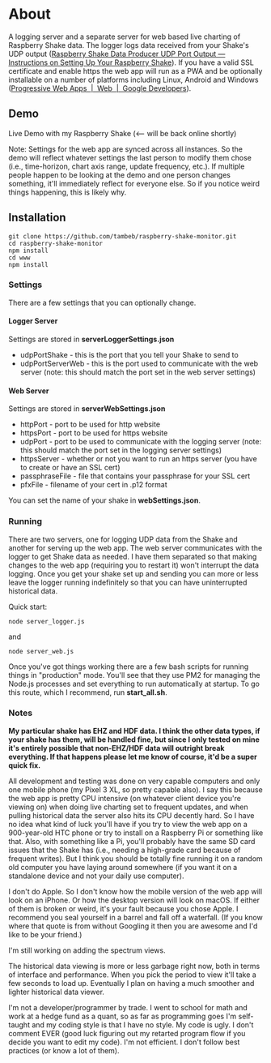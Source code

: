 # About
A logging server and a separate server for web based live charting of Raspberry Shake data. The logger logs data received from your Shake's UDP output ([Raspberry Shake Data Producer UDP Port Output — Instructions on Setting Up Your Raspberry Shake](https://manual.raspberryshake.org/udp.html)). If you have a valid SSL certificate and enable https the web app will run as a PWA and be optionally installable on a number of platforms including Linux, Android and Windows ([Progressive Web Apps  |  Web  |  Google Developers](https://developers.google.com/web/progressive-web-apps/)).

## Demo
Live Demo with my Raspberry Shake (<-- will be back online shortly)

Note: Settings for the web app are synced across all instances. So the demo will reflect whatever settings the last person to modify them chose (i.e., time-horizon, chart axis range, update frequency, etc.). If multiple people happen to be looking at the demo and one person changes something, it'll immediately reflect for everyone else. So if you notice weird things happening, this is likely why.   

## Installation 
```
git clone https://github.com/tambeb/raspberry-shake-monitor.git
cd raspberry-shake-monitor
npm install
cd www
npm install
```
### Settings
There are a few settings that you can optionally change. 

#### Logger Server
Settings are stored in __serverLoggerSettings.json__ 
  * udpPortShake - this is the port that you tell your Shake to send to
  * udpPortServerWeb - this is the port used to communicate with the web server (note: this should match the port set in the web server settings)

#### Web Server 
Settings are stored in __serverWebSettings.json__
  * httpPort - port to be used for http website
  * httpsPort - port to be used for https website
  * udpPort - port to be used to communicate with the logging server (note: this should match the port set in the logging server settings)
  * httpsServer - whether or not you want to run an https server (you have to create or have an SSL cert)
  * passphraseFile - file that contains your passphrase for your SSL cert
  * pfxFile - filename of your cert in .p12 format

You can set the name of your shake in __webSettings.json__.
  
### Running
There are two servers, one for logging UDP data from the Shake and another for serving up the web app. The web server communicates with the logger to get Shake data as needed. I have them separated so that making changes to the web app (requiring you to restart it) won't interrupt the data logging. Once you get your shake set up and sending you can more or less leave the logger running indefinitely so that you can have uninterrupted historical data.
  
Quick start:
```
node server_logger.js
```
and
```
node server_web.js
```
Once you've got things working there are a few bash scripts for running things in "production" mode. You'll see that they use PM2 for managing the Node.js processes and set everything to run automatically at startup. To go this route, which I recommend, run __start_all.sh__. 

### Notes
__My particular shake has EHZ and HDF data. I think the other data types, if your shake has them, will be handled fine, but since I only tested on mine it's entirely possible that non-EHZ/HDF data will outright break everything. If that happens please let me know of course, it'd be a super quick fix.__

All development and testing was done on very capable computers and only one mobile phone (my Pixel 3 XL, so pretty capable also). I say this because the web app is pretty CPU intensive (on whatever client device you're viewing on) when doing live charting set to frequent updates, and when pulling historical data the server also hits its CPU decently hard. So I have no idea what kind of luck you'll have if you try to view the web app on a 900-year-old HTC phone or try to install on a Raspberry Pi or something like that. Also, with something like a Pi, you'll probably have the same SD card issues that the Shake has (i.e., needing a high-grade card because of frequent writes). But I think you should be totally fine running it on a random old computer you have laying around somewhere (if you want it on a standalone device and not your daily use computer). 

I don't do Apple. So I don't know how the mobile version of the web app will look on an iPhone. Or how the desktop version will look on macOS. If either of them is broken or weird, it's your fault because you chose Apple. I recommend you seal yourself in a barrel and fall off a waterfall. (If you know where that quote is from without Googling it then you are awesome and I'd like to be your friend.)  

I'm still working on adding the spectrum views. 

The historical data viewing is more or less garbage right now, both in terms of interface and performance. When you pick the period to view it'll take a few seconds to load up. Eventually I plan on having a much smoother and lighter historical data viewer.    

I'm not a developer/programmer by trade. I went to school for math and work at a hedge fund as a quant, so as far as programming goes I'm self-taught and my coding style is that I have no style. My code is ugly. I don't comment EVER (good luck figuring out my retarted program flow if you decide you want to edit my code). I'm not efficient. I don't follow best practices (or know a lot of them).     
